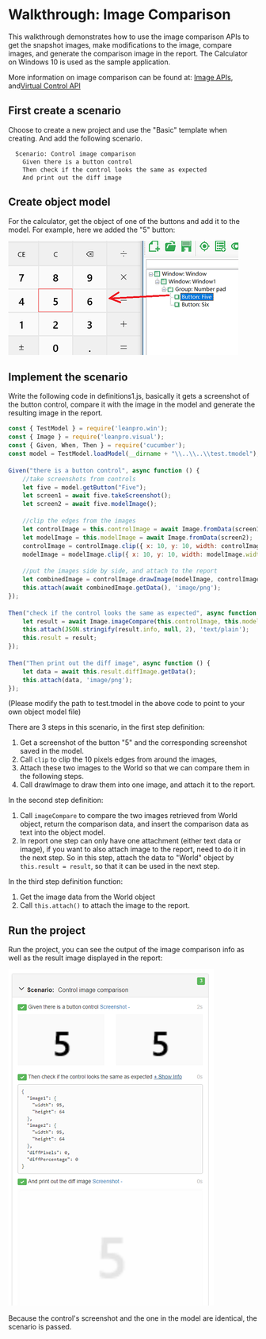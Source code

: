 # Walkthrough: Image Comparison

This walkthrough demonstrates how to use the image comparison APIs to get the snapshot images, make modifications to the image, compare images, and generate the comparison image in the report. The Calculator on Windows 10 is used as the sample application.

More information on image comparison can be found at: [Image APIs](https://github.com/cuketest/bdd-test-automation-with-cuketest/tree/ebf5a57e99e0b73dfad103a93f3cfd53548a2f0e/node_api/image.md), and[Virtual Control API](https://github.com/cuketest/bdd-test-automation-with-cuketest/tree/ebf5a57e99e0b73dfad103a93f3cfd53548a2f0e/node_api/virtual_api.md)

## First create a scenario

Choose to create a new project and use the "Basic" template when creating. And add the following scenario.

```text
  Scenario: Control image comparison
    Given there is a button control
    Then check if the control looks the same as expected
    And print out the diff image
```

## Create object model

For the calculator, get the object of one of the buttons and add it to the model. For example, here we added the "5" button:

![](../.gitbook/assets/calc_model.png)

## Implement the scenario

Write the following code in definitions1.js, basically it gets a screenshot of the button control, compare it with the image in the model and generate the resulting image in the report.

```javascript
const { TestModel } = require('leanpro.win');
const { Image } = require('leanpro.visual');
const { Given, When, Then } = require('cucumber');
const model = TestModel.loadModel(__dirname + "\\..\\..\\test.tmodel");

Given("there is a button control", async function () {
    //take screenshots from controls
    let five = model.getButton("Five");
    let screen1 = await five.takeScreenshot();
    let screen2 = await five.modelImage();

    //clip the edges from the images
    let controlImage = this.controlImage = await Image.fromData(screen1);
    let modelImage = this.modelImage = await Image.fromData(screen2);
    controlImage = controlImage.clip({ x: 10, y: 10, width: controlImage.width - 20, height: controlImage.height - 20 });
    modelImage = modelImage.clip({ x: 10, y: 10, width: modelImage.width - 20, height: modelImage.height - 20  });

    //put the images side by side, and attach to the report
    let combinedImage = controlImage.drawImage(modelImage, controlImage.width + 10, 0);
    this.attach(await combinedImage.getData(), 'image/png');
});

Then("check if the control looks the same as expected", async function () {
    let result = await Image.imageCompare(this.controlImage, this.modelImage);
    this.attach(JSON.stringify(result.info, null, 2), 'text/plain');
    this.result = result;
});

Then("Then print out the diff image", async function () {
    let data = await this.result.diffImage.getData();
    this.attach(data, 'image/png');
});
```

\(Please modify the path to test.tmodel in the above code to point to your own object model file\)

There are 3 steps in this scenario, in the first step definition:

1. Get a screenshot of the button "5" and the corresponding screenshot saved in the model.
2. Call `clip` to clip the 10 pixels edges from around the images,
3. Attach these two images to the World so that we can compare them in the following steps.
4. Call drawImage to draw them into one image, and attach it to the report.

In the second step definition:

1. Call `imageCompare` to compare the two images retrieved from World object, return the comparison data, and insert the comparison data as text into the object model.
2. In report one step can only have one attachment \(either text data or image\), if you want to also attach image to the report, need to do it in the next step. So in this step, attach the data to "World" object by `this.result = result`, so that it can be used in the next step.

In the third step definition function:

1. Get the image data from the World object
2. Call `this.attach()` to attach the image to the report.

## Run the project

Run the project, you can see the output of the image comparison info as well as the result image displayed in the report:

![](../.gitbook/assets/walk-image-report.png)

Because the control's screenshot and the one in the model are identical, the scenario is passed.

